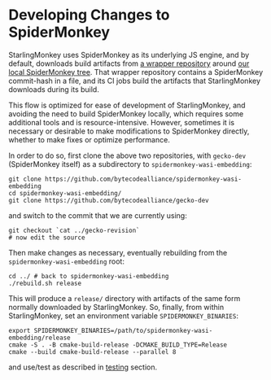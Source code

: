 # Developing Changes to SpiderMonkey

StarlingMonkey uses SpiderMonkey as its underlying JS engine, and by default, downloads build
artifacts from [a wrapper repository][wasi-embedding] around [our local SpiderMonkey
tree][gecko-dev]. That wrapper repository contains a SpiderMonkey commit-hash in a file, and its CI
jobs build the artifacts that StarlingMonkey downloads during its build.

This flow is optimized for ease of development of StarlingMonkey, and avoiding the need to build
SpiderMonkey locally, which requires some additional tools and is resource-intensive. However,
sometimes it is necessary or desirable to make modifications to SpiderMonkey directly, whether to
make fixes or optimize performance.

In order to do so, first clone the above two repositories, with `gecko-dev` (SpiderMonkey itself) as
a subdirectory to `spidermonkey-wasi-embedding`:

```console
git clone https://github.com/bytecodealliance/spidermonkey-wasi-embedding
cd spidermonkey-wasi-embedding/
git clone https://github.com/bytecodealliance/gecko-dev
```

and switch to the commit that we are currently using:

```console
git checkout `cat ../gecko-revision`
# now edit the source
```

Then make changes as necessary, eventually rebuilding from the `spidermonkey-wasi-embedding` root:

```console
cd ../ # back to spidermonkey-wasi-embedding
./rebuild.sh release
```

This will produce a `release/` directory with artifacts of the same form normally downloaded by
StarlingMonkey. So, finally, from within StarlingMonkey, set an environment variable
`SPIDERMONKEY_BINARIES`:

```console
export SPIDERMONKEY_BINARIES=/path/to/spidermonkey-wasi-embedding/release
cmake -S . -B cmake-build-release -DCMAKE_BUILD_TYPE=Release
cmake --build cmake-build-release --parallel 8
```

and use/test as described in [testing][testing] section.

[testing]: ../getting-started/testing.md
[wasi-embedding]: https://github.com/bytecodealliance/spidermonkey-wasi-embedding
[gecko-dev]: https://github.com/bytecodealliance/gecko-dev
